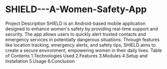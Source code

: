 # SHIELD---A-Women-Safety-App
Project Description
SHIELD is an Android-based mobile application designed to enhance women's safety by providing real-time support and security. The app allows users to quickly alert trusted contacts and emergency services in potentially dangerous situations. Through features like location tracking, emergency alerts, and safety tips, SHIELD aims to create a secure environment, empowering women in their daily lives.
Table of Contents
1.Technologies Used
2.Features
3.Modules
4.Setup and Installation
5.Usage
6.Conclusion

